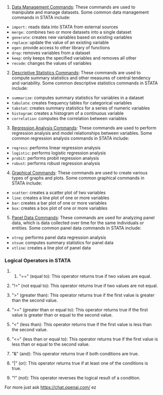 1.  <u>Data Management Commands</u>: These commands are used to manipulate and manage datasets. Some common data management commands in STATA include:

-   ``import:`` reads data into STATA from external sources
-   ``merge:`` combines two or more datasets into a single dataset
-   ``generate``: creates new variables based on existing variables
-   ``replace``: update the value of an existing variable
-   ``egen``: provide access to other library of functions
-   ``drop``: removes variables from a dataset
-   ``keep``: only keeps the specified variables and removes all other
-   ``recode``: changes the values of variables

2.  <u>Descriptive Statistics Commands</u>: These commands are used to compute summary statistics and other measures of central tendency and variability. Some common descriptive statistics commands in STATA include:

-   ``summarize``: computes summary statistics for variables in a dataset
-   ``tabulate``: creates frequency tables for categorical variables
-   ``tabstat``: creates summary statistics for a series of numeric variables
-   ``histogram``: creates a histogram of a continuous variable
-   ``correlation``: computes the correlation between variables

3.  <u>Regression Analysis Commands</u>: These commands are used to perform regression analysis and model relationships between variables. Some common regression analysis commands in STATA include:

-   ``regress``: performs linear regression analysis
-   ``logistic``: performs logistic regression analysis
-   ``probit``: performs probit regression analysis
-   ``robust``: performs robust regression analysis

4.  <u>Graphical Commands</u>: These commands are used to create various types of graphs and plots. Some common graphical commands in STATA include:

-   ``scatter``: creates a scatter plot of two variables
-   ``line``: creates a line plot of one or more variables
-   ``bar``: creates a bar plot of one or more variables
-   ``box``: creates a box plot of one or more variables

5.  <u>Panel Data Commands</u>: These commands are used for analyzing panel data, which is data collected over time for the same individuals or entities. Some common panel data commands in STATA include:

-   ``xtreg``: performs panel data regression analysis
-   ``xtsum``: computes summary statistics for panel data
-   ``xtline``: creates a line plot of panel data

### Logical Operators in STATA
1.  1.  "==" (equal to): This operator returns true if two values are equal.

2.  "!=" (not equal to): This operator returns true if two values are not equal.

3.  ">" (greater than): This operator returns true if the first value is greater than the second value.

4.  ">=" (greater than or equal to): This operator returns true if the first value is greater than or equal to the second value.

5.  "<" (less than): This operator returns true if the first value is less than the second value.

6.  "<=" (less than or equal to): This operator returns true if the first value is less than or equal to the second value.

7.  "&" (and): This operator returns true if both conditions are true.

8.  "|" (or): This operator returns true if at least one of the conditions is true.

9.  "!" (not): This operator reverses the logical result of a condition.


For more just ask https://chat.openai.com/ ez